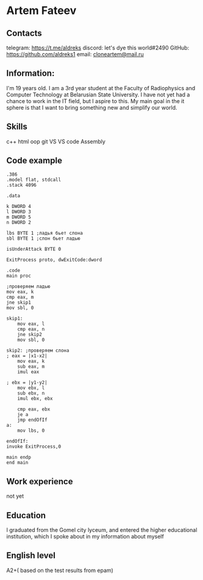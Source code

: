 
# Artem Fateev

## Contacts

telegram: https://t.me/aIdreks
discord: let's dye this world#2490
GitHub: https://github.com/aldreks1
email: cloneartem@mail.ru


## Information:

  
I'm 19 years old. I am a 3rd year student at the Faculty of Radiophysics and Computer Technology at Belarusian State University. I have not yet had a chance to work in the IT field, but I aspire to this. My main goal in the it sphere is that I want to bring something new and simplify our world.


## Skills
c++ 
html
oop
git
VS
VS code
Assembly
##  Code example 

```Assembly
.386
.model flat, stdcall
.stack 4096

.data

k DWORD 4
l DWORD 3
m DWORD 5
n DWORD 2

lbs BYTE 1 ;ладья бьет слона
sbl BYTE 1 ;слон бьет ладью

isUnderAttack BYTE 0

ExitProcess proto, dwExitCode:dword

.code
main proc

;проверяем ладью
mov eax, k
cmp eax, m
jne skip1
mov sbl, 0

skip1:
	mov eax, l
	cmp eax, n
	jne skip2
	mov sbl, 0

skip2: ;проверяем слона
; eax = |x1-x2|
	mov eax, k
	sub eax, m
	imul eax

; ebx = |y1-y2|
	mov ebx, l
	sub ebx, n
	imul ebx, ebx

	cmp eax, ebx
	je a
	jmp endOfIf
a:
	mov lbs, 0

endOfIf:
invoke ExitProcess,0

main endp
end main
```
##  Work experience
not yet
## Education
  
I graduated from the Gomel city lyceum, and entered the higher educational institution, which I spoke about in my information about myself
  
## English level
A2+( based on the test results from epam)
